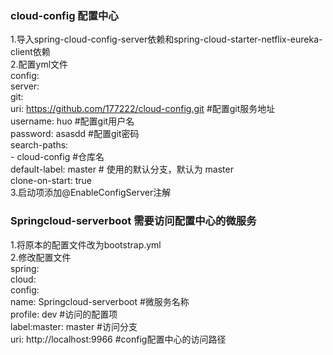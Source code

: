 ### cloud-config 配置中心
1.导入spring-cloud-config-server依赖和spring-cloud-starter-netflix-eureka-client依赖<br>
2.配置yml文件<br>
config:<br>
   server:<br>
        git:<br>
          uri: https://github.com/177222/cloud-config.git  #配置git服务地址<br>
          username: huo #配置git用户名<br>
          password: asasdd #配置git密码<br>
          search-paths:<br>
            - cloud-config  #仓库名<br>
          default-label: master # 使用的默认分支，默认为 master<br>
          clone-on-start: true<br>
3.启动项添加@EnableConfigServer注解<br>
### Springcloud-serverboot 需要访问配置中心的微服务<br>
1.将原本的配置文件改为bootstrap.yml<br>
2.修改配置文件<br>
spring:<br>
  cloud:<br>
    config:<br>
      name: Springcloud-serverboot #微服务名称<br>
      profile: dev #访问的配置项<br>
      label:master: master #访问分支<br>
      uri: http://localhost:9966 #config配置中心的访问路径<br>
